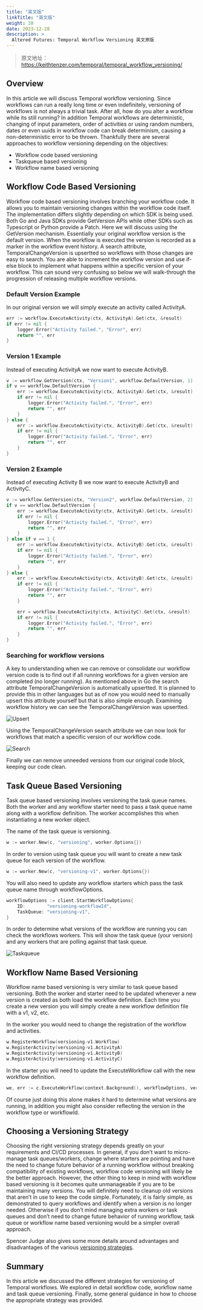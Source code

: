 ```yaml
---
title: "英文版"
linkTitle: "英文版"
weight: 10
date: 2023-12-28
description: >
  Altered Futures: Temporal Workflow Versioning 英文原版
---
```


> 原文地址：https://keithtenzer.com/temporal/temporal_workflow_versioning/

## Overview

In this article we will discuss Temporal workflow versioning. Since workflows can run a really long time or even indefinitely, versioning of workflows is not always a trivial task. After all, how do you alter a workflow while its still running? In addition Temporal workflows are deterministic, changing of input parameters, order of activities or using random numbers, dates or even uuids in workflow code can break determinism, causing a non-deterministic error to be thrown. Thankfully there are several approaches to workflow versioning depending on the objectives:

- Workflow code based versioning
- Taskqueue based versioning
- Workflow name based versioning

## Workflow Code Based Versioning

Workflow code based versioning involves branching your workflow code. It allows you to maintain versioning changes within the workflow code itself. The implementation differs slightly depending on which SDK is being used. Both Go and Java SDKs provide GetVersion APIs while other SDKs such as Typescript or Python provide a Patch. Here we will discuss using the GetVersion mechanism. Essentially your original workflow version is the default version. When the workflow is executed the version is recorded as a marker in the workflow event history. A search attribute, TemporalChangeVersion is upsertted so workflows with those changes are easy to search. You are able to increment the workflow version and use if-else block to implement what happens within a specific version of your workflow. This can sound very confusing so below we will walk-through the progression of releasing multiple workflow versions.

### Default Version Example

In our original version we will simply execute an activity called ActivityA.

```go
err := workflow.ExecuteActivity(ctx, ActivityA).Get(ctx, &result)
if err != nil {
	logger.Error("Activity failed.", "Error", err)
	return "", err
}
```

### Version 1 Example

Instead of executing ActivityA we now want to execute ActivityB.

```go
v := workflow.GetVersion(ctx, "Version1", workflow.DefaultVersion, 1)
if v == workflow.DefaultVersion {
	err := workflow.ExecuteActivity(ctx, ActivityA).Get(ctx, &result)
	if err != nil {
		logger.Error("Activity failed.", "Error", err)
		return "", err
	}
} else {
	err := workflow.ExecuteActivity(ctx, ActivityB).Get(ctx, &result)
	if err != nil {
		logger.Error("Activity failed.", "Error", err)
		return "", err
	}
}
```

### Version 2 Example

Instead of executing Activity B we now want to execute ActivityB and ActivityC.

```go
v := workflow.GetVersion(ctx, "Version2", workflow.DefaultVersion, 2)
if v == workflow.DefaultVersion {
	err := workflow.ExecuteActivity(ctx, ActivityA).Get(ctx, &result)
	if err != nil {
		logger.Error("Activity failed.", "Error", err)
		return "", err
	}
} else if v == 1 {
	err := workflow.ExecuteActivity(ctx, ActivityB).Get(ctx, &result)
	if err != nil {
		logger.Error("Activity failed.", "Error", err)
		return "", err
	}
} else {
	err := workflow.ExecuteActivity(ctx, ActivityB).Get(ctx, &result)
	if err != nil {
		logger.Error("Activity failed.", "Error", err)
		return "", err
	}

	err = workflow.ExecuteActivity(ctx, ActivityC).Get(ctx, &result)
	if err != nil {
		logger.Error("Activity failed.", "Error", err)
		return "", err
	}
}
```

### Searching for workflow versions

A key to understanding when we can remove or consolidate our workflow version code is to find out if all running workflows for a given version are completed (no longer running). As mentioned above in Go the search attribute TemporalChangeVersion is automatically upsertted. It is planned to provide this in other languages but as of now you would need to manually upsert this attribute yourself but that is also simple enough. Examining workflow history we can see the TemporalChangeVersion was upsertted.

![Upsert](https://keithtenzer.com/assets/2023-1-23/upsert.png)

Using the TemporalChangeVersion search attribute we can now look for workflows that match a specific version of our workflow code.

![Search](https://keithtenzer.com/assets/2023-1-23/search.png)

Finally we can remove unneeded versions from our original code block, keeping our code clean.

## Task Queue Based Versioning

Task queue based versioning involves versioning the task queue names. Both the worker and any workflow starter need to pass a task queue name along with a workflow definition. The worker accomplishes this when instantiating a new worker object.

The name of the task queue is versioning.

```go
w := worker.New(c, "versioning", worker.Options{})
```

In order to version using task queue you will want to create a new task queue for each version of the workflow.

```go
w := worker.New(c, "versioning-v1", worker.Options{})
```

You will also need to update any workflow starters which pass the task queue name through workflowOptions.

```go
workflowOptions := client.StartWorkflowOptions{
	ID:        "versioning-workflowId",
	TaskQueue: "versioning-v1",
}
```

In order to determine what versions of the workflow are running you can check the workflows workers. This will show the task queue (your version) and any workers that are polling against that task queue.

![Taskqueue](https://keithtenzer.com/assets/2023-1-23/taskqueue.png)

## Workflow Name Based Versioning

Workflow name based versioning is very similar to task queue based versioning. Both the worker and starter need to be updated whenever a new version is created as both load the workflow definition. Each time you create a new version you will simply create a new workflow definition file with a v1, v2, etc.

In the worker you would need to change the registration of the workflow and activities.

```go
w.RegisterWorkflow(versioning-v1.Workflow)
w.RegisterActivity(versioning-v1.ActivityA)
w.RegisterActivity(versioning-v1.ActivityB)
w.RegisterActivity(versioning-v1.ActivityC)
```

In the starter you will need to update the ExecuteWorkflow call with the new workflow definition.

```go
we, err := c.ExecuteWorkflow(context.Background(), workflowOptions, versioning-v1.Workflow, "Temporal")
```

Of course just doing this alone makes it hard to determine what versions are running, in addition you might also consider reflecting the version in the workflow type or workflowId.

## Choosing a Versioning Strategy

Choosing the right versioning strategy depends greatly on your requirements and CI/CD processes. In general, if you don’t want to micro-manage task queues/workers, change where starters are pointing and have the need to change future behavior of a running workflow without breaking compatibility of existing workflows, workflow code versioning will likely be the better approach. However, the other thing to keep in mind with workflow based versioning is it becomes quite unmanageable if you are to be maintaining many versions. You will definitely need to cleanup old versions that aren’t in use to keep the code simple. Fortunately, it is fairly simple, as demonstrated to query workflows and identify when a version is no longer needed. Otherwise if you don’t mind managing extra workers or task queues and don’t need to change future behavior of running workflow, task queue or workflow name based versioning would be a simpler overall approach.

Spencer Judge also gives some more details around advantages and disadvantages of the various [versioning strategies](https://community.temporal.io/t/workflow-versioning-strategies/6911).

## Summary

In this article we discussed the different strategies for versioning of Temporal workflows. We explored in detail workflow code, workflow name and task queue versioning. Finally, some general guidance in how to choose the appropriate strategy was provided.
